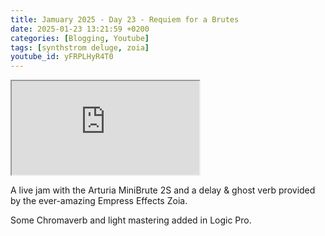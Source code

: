 ```yaml
---
title: Jamuary 2025 - Day 23 - Requiem for a Brutes
date: 2025-01-23 13:21:59 +0200
categories: [Blogging, Youtube]
tags: [synthstrom deluge, zoia]
youtube_id: yFRPLHyR4T0
---
```


<div class="embed-responsive embed-responsive-16by9" >
    <iframe class="embed-responsive-item"  src="https://www.youtube.com/embed/{{ page.youtube_id }}"></iframe>
</div>

A live jam with the Arturia MiniBrute 2S and a delay & ghost verb provided by the ever-amazing Empress Effects Zoia.

Some Chromaverb and light mastering added in Logic Pro.